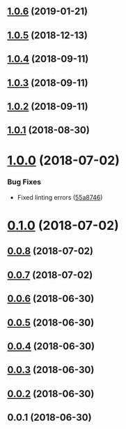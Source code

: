 ## [1.0.6](https://github.com/wessberg/scaffold/compare/v1.0.5...v1.0.6) (2019-01-21)



## [1.0.5](https://github.com/wessberg/scaffold/compare/v1.0.4...v1.0.5) (2018-12-13)



## [1.0.4](https://github.com/wessberg/scaffold/compare/v1.0.3...v1.0.4) (2018-09-11)



## [1.0.3](https://github.com/wessberg/scaffold/compare/v1.0.2...v1.0.3) (2018-09-11)



## [1.0.2](https://github.com/wessberg/scaffold/compare/v1.0.1...v1.0.2) (2018-09-11)



## [1.0.1](https://github.com/wessberg/scaffold/compare/v1.0.0...v1.0.1) (2018-08-30)



# [1.0.0](https://github.com/wessberg/scaffold/compare/v0.1.0...v1.0.0) (2018-07-02)


### Bug Fixes

* Fixed linting errors ([55a8746](https://github.com/wessberg/scaffold/commit/55a8746))



# [0.1.0](https://github.com/wessberg/scaffold/compare/v0.0.8...v0.1.0) (2018-07-02)



## [0.0.8](https://github.com/wessberg/scaffold/compare/v0.0.7...v0.0.8) (2018-07-02)



## [0.0.7](https://github.com/wessberg/scaffold/compare/v0.0.6...v0.0.7) (2018-07-02)



## [0.0.6](https://github.com/wessberg/scaffold/compare/v0.0.5...v0.0.6) (2018-06-30)



## [0.0.5](https://github.com/wessberg/scaffold/compare/v0.0.4...v0.0.5) (2018-06-30)



## [0.0.4](https://github.com/wessberg/scaffold/compare/v0.0.3...v0.0.4) (2018-06-30)



## [0.0.3](https://github.com/wessberg/scaffold/compare/v0.0.2...v0.0.3) (2018-06-30)



## [0.0.2](https://github.com/wessberg/scaffold/compare/v0.0.1...v0.0.2) (2018-06-30)



## 0.0.1 (2018-06-30)




